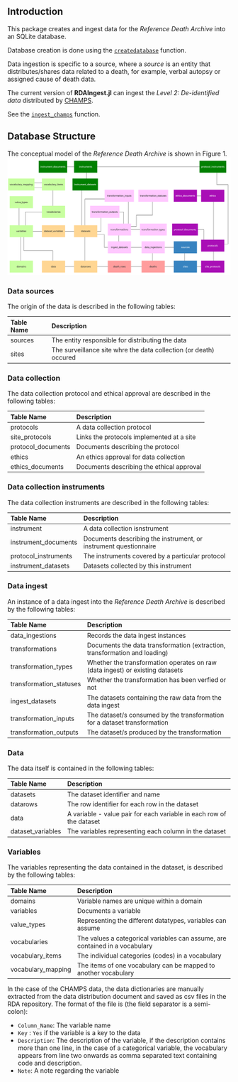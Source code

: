 ## Introduction

This package creates and ingest data for the *Reference Death Archive* into an SQLite database.

Database creation is done using the [`createdatabase`](@ref) function.

Data ingestion is specific to a source, where a *source* is an entity that distributes/shares data related to a death, for example, verbal autopsy or assigned cause of death data.

The current version of **RDAIngest.jl** can ingest the *Level 2: De-identified data* distributed by [CHAMPS](https://champshealth.org/data/).

See the [`ingest_champs`](@ref) function.

## Database Structure

The conceptual model of the *Reference Death Archive* is shown in Figure 1.
![Fig 1: RDA Conceptual Model](RDA_Conceptual_Model.png)

### Data sources
The origin of the data is described in the following tables:

| Table Name              | Description                                                                   |
|:----------------------- | :---------------------------------------------------------------------------- |
| sources                 | The entity responsible for distributing the data                              |
| sites                   | The surveillance site whre the data collection (or death) occured             |

### Data collection
The data collection protocol and ethical approval are described in the following tables:

| Table Name              | Description                                                                   |
|:----------------------- | :---------------------------------------------------------------------------- |
| protocols               | A data collection protocol                                                    |
| site_protocols          | Links the protocols implemented at a site                                     |
| protocol_documents      | Documents describing the protocol                                             |
| ethics                  | An ethics approval for data collection                                        |
| ethics_documents        | Documents describing the ethical approval                                     |

### Data collection instruments
The data collection instruments are described in the following tables:

| Table Name              | Description                                                                   |
|:----------------------- | :---------------------------------------------------------------------------- |
| instrument              | A data collection isnstrument                                                 |
| instrument_documents    | Documents describing the instrument, or instrument questionnaire              |
| protocol_instruments    | The instruments covered by a particular protocol                              |
| instrument_datasets     | Datasets collected by this instrument                                         |

### Data ingest
An instance of a data ingest into the *Reference Death Archive* is described by the following tables:

| Table Name              | Description                                                                   |
|:----------------------- | :---------------------------------------------------------------------------- |
| data_ingestions         | Records the data ingest instances                                             |
| transformations         | Documents the data transformation (extraction, transformation and loading)    |
| transformation_types    | Whether the transformation operates on raw (data ingest) or existing datasets |
| transformation_statuses | Whether the transformation has been verfied or not                            |
| ingest_datasets         | The datasets containing the raw data from the data ingest                     |
| transformation_inputs   | The dataset/s consumed by the transformation for a dataset transformation     |
| transformation_outputs  | The dataset/s produced by the transformation                                  |

### Data
The data itself is contained in the following tables:

| Table Name              | Description                                                                   |
|:----------------------- | :---------------------------------------------------------------------------- |
| datasets                | The dataset identifier and name                                               |
| datarows                | The row identifier for each row in the dataset                                |
| data                    | A variable - value pair for each variable in each row of the dataset          |
| dataset_variables       | The variables representing each column in the dataset                         |

### Variables
The variables representing the data contained in the dataset, is described by the following tables:

| Table Name              | Description                                                                   |
|:----------------------- | :---------------------------------------------------------------------------- |
| domains                 | Variable names are unique within a domain                                     |
| variables               | Documents a variable                                                          |
| value_types             | Representing the different datatypes, variables can assume                    |
| vocabularies            | The values a categorical variables can assume, are contained in a vocabulary  |
| vocabulary_items        | The individual categories (codes) in a vocabulary                             |
| vocabulary_mapping      | The items of one vocabulary can be mapped to another vocabulary               |

In the case of the CHAMPS data, the data dictionaries are manually extracted from the data distribution document and saved as csv files in the RDA repository.
The format of the file is (the field separator is a semi-colon):
 * `Column_Name`: The variable name
 * `Key` : `Yes` if the variable is a key to the data
 * `Description`: The description of the variable, if the description contains more than one line, in the case of a categorical variable, the vocabulary appears from line two onwards as comma separated text containing code and description.
 * `Note`: A note regarding the variable